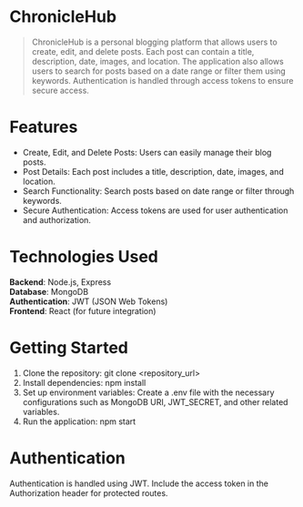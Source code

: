 # ChronicleHub

> ChronicleHub is a personal blogging platform that allows users to create, edit, and delete posts. Each post can contain a title, description, date, images, and location. The application also allows users to search for posts based on a date range or filter them using keywords. Authentication is handled through access tokens to ensure secure access.

# Features 
- Create, Edit, and Delete Posts: Users can easily manage their blog posts.
- Post Details: Each post includes a title, description, date, images, and location.
- Search Functionality: Search posts based on date range or filter through keywords.
- Secure Authentication: Access tokens are used for user authentication and authorization.

# Technologies Used
**Backend**: Node.js, Express   
**Database**: MongoDB  
**Authentication**: JWT (JSON Web Tokens)  
**Frontend**: React (for future integration)  

# Getting Started
1. Clone the repository: git clone <repository_url>
2. Install dependencies: npm install
3. Set up environment variables: Create a .env file with the necessary configurations such as MongoDB URI, JWT_SECRET, and other related variables.
4. Run the application: npm start

# Authentication
Authentication is handled using JWT. Include the access token in the Authorization header for protected routes.

